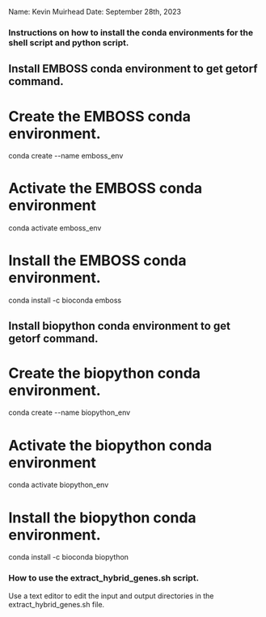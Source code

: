 Name: Kevin Muirhead
Date: September 28th, 2023

### Instructions on how to install the conda environments for the shell script and python script.

## Install EMBOSS conda environment to get getorf command.

# Create the EMBOSS conda environment.
conda create --name emboss_env

# Activate the EMBOSS conda environment
conda activate emboss_env

# Install the EMBOSS conda environment.
conda install -c bioconda emboss

## Install biopython conda environment to get getorf command.

# Create the biopython conda environment.
conda create --name biopython_env

# Activate the biopython conda environment
conda activate biopython_env

# Install the biopython conda environment.
conda install -c bioconda biopython


### How to use the extract_hybrid_genes.sh script.

Use a text editor to edit the input and output directories in the extract_hybrid_genes.sh file.


